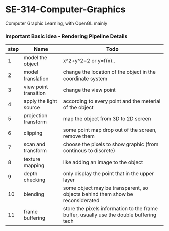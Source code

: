 # SE-314-Computer-Graphics
Computer Graphic Learning, with OpenGL mainly


### Important Basic idea - Rendering Pipeline Details
| step  |  Name  | Todo  |
|-------|--------|-------|
| 1 | model the object  | x^2+y^2=2 or y=f(x).. |
| 2 | model translation | change the location of the object in the coordinate system  |
| 3 | view point transition | change the view point |
| 4 | apply the light source  | according to every point and the meterial of the object |
| 5 | projection transform  | map the object from 3D to 2D screen |
| 6 | clipping  | some point map drop out of the screen, remove them  | 
| 7 | scan and transform  | choose the pixels to show graphic (from continous to discrete)|
| 8 | texture mapping | like adding an image to the object  |
| 9 | depth checking  | only display the point that in the upper layer  |
| 10  | blending  | some object may be transparent, so objects behind them show be reconsiderated |
| 11  | frame buffering | store the pixels information to the frame buffer, usually use the double buffering tech |
